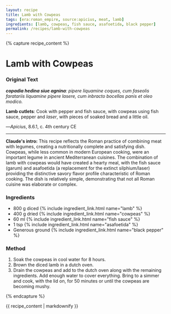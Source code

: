 ```yaml
---
layout: recipe
title: Lamb with Cowpeas
tags: [era:roman_empire, source:apicius, meat, lamb]
ingredients: [lamb, cowpeas, fish sauce, asafoetida, black pepper]
permalink: /recipes/lamb-with-cowpeas
---
```


{% capture recipe_content %}
# Lamb with Cowpeas

### Original Text
***copadia hedina siue agnina**: pipere liquamine coques, cum faseolis faratariis liquamine pipere lasere, cum inbracto bocellas panis et oleo modico.*

**Lamb cutlets**: Cook with pepper and fish sauce, with cowpeas using fish sauce, pepper and *laser*, with pieces of soaked bread and a little oil.

—*Apicius*, 8.6.1, c. 4th century CE

___

**Claude's intro:** This recipe reflects the Roman practice of combining meat with legumes, creating a nutritionally complete and satisfying dish. Cowpeas, while less common in modern European cooking, were an important legume in ancient Mediterranean cuisines. The combination of lamb with cowpeas would have created a hearty meal, with the fish sauce (garum) and asafoetida (a replacement for the extinct silphium/laser) providing the distinctive savory flavor profile characteristic of Roman cooking. The dish is relatively simple, demonstrating that not all Roman cuisine was elaborate or complex.

### Ingredients
- 800 g diced {% include ingredient_link.html name="lamb" %}
- 400 g dried {% include ingredient_link.html name="cowpeas" %}
- 60 ml {% include ingredient_link.html name="fish sauce" %}
- 1 tsp {% include ingredient_link.html name="asafoetida" %}
- Generous ground {% include ingredient_link.html name="black pepper" %}

### Method
1. Soak the cowpeas in cool water for 8 hours.
2. Brown the diced lamb in a dutch oven.
3. Drain the cowpeas and add to the dutch oven along with the remaining ingredients. Add enough water to cover everything. Bring to a simmer and cook, with the lid on, for 50 minutes or until the cowpeas are becoming mushy.

{% endcapture %}

{{ recipe_content | markdownify }}